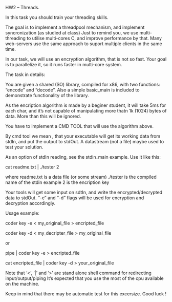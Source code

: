 HW2 – Threads.

In this task you should train your threading skills.

The goal is to implement a threadpool mechanism, and implement syncronization (as studied at class) Just to remind you, we use multi-threading to utilise multi-cores C, and improve performance by that. Many web-servers use the same approach to suport multiple clients in the same time.

In our task, we will use an encryption algorithm, that is not so fast. Your goal is to parallelize it, so it runs faster in multi-core system.

The task in details:

You are given a shared (SO) library, compiled for x86, with two functions: “encode” and “decode”. Also a simple basic_main is included to demonstrate functionality of the library.

As the encription algorithm is made by a beginer student, it will take 5ms for each char, and it’s not capable of manipulating more thatn 1k (1024) bytes of data. More than this will be ignored.

You have to implement a CMD TOOL that will use the algorithm above.

By cmd tool we mean , that your executable will get its working data from stdIn, and put the output to stdOut. A datastream (not a file) maybe used to test your solution.

As an option of stdIn reading, see the stdin_main example. Use it like this:

cat readme.txt | ./tester 2

where readme.txt is a data file (or some stream) ./tester is the compiled name of the stdin example 2 is the encription key

Your tools will get some input on sdtIn, and write the encrypted/decrypted data to stdOut. “-e” and “-d” flags will be used for encryption and decryption accordingly.

Usage example:

coder key -e < my_original_file > encripted_file

coder key -d < my_decripter_file > my_original_file 

or

pipe | coder key -e > encripted_file

cat encripted_file | coder key -d > your_original_file

Note that ‘<’, ’|’ and ‘>’ are stand alone shell command for redirecting input/output/piping It’s expected that you use the most of the cpu available on the machine.

Keep in mind that there may be automatic test for this excersize. Good luck !